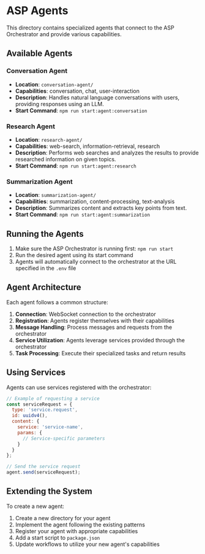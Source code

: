 # ASP Agents

This directory contains specialized agents that connect to the ASP Orchestrator and provide various capabilities.

## Available Agents

### Conversation Agent

- **Location**: `conversation-agent/`
- **Capabilities**: conversation, chat, user-interaction
- **Description**: Handles natural language conversations with users, providing responses using an LLM.
- **Start Command**: `npm run start:agent:conversation`

### Research Agent

- **Location**: `research-agent/`
- **Capabilities**: web-search, information-retrieval, research
- **Description**: Performs web searches and analyzes the results to provide researched information on given topics.
- **Start Command**: `npm run start:agent:research`

### Summarization Agent

- **Location**: `summarization-agent/`
- **Capabilities**: summarization, content-processing, text-analysis
- **Description**: Summarizes content and extracts key points from text.
- **Start Command**: `npm run start:agent:summarization`

## Running the Agents

1. Make sure the ASP Orchestrator is running first: `npm run start`
2. Run the desired agent using its start command
3. Agents will automatically connect to the orchestrator at the URL specified in the `.env` file

## Agent Architecture

Each agent follows a common structure:

1. **Connection**: WebSocket connection to the orchestrator
2. **Registration**: Agents register themselves with their capabilities
3. **Message Handling**: Process messages and requests from the orchestrator
4. **Service Utilization**: Agents leverage services provided through the orchestrator
5. **Task Processing**: Execute their specialized tasks and return results

## Using Services

Agents can use services registered with the orchestrator:

```javascript
// Example of requesting a service
const serviceRequest = {
  type: 'service.request',
  id: uuidv4(),
  content: {
    service: 'service-name',
    params: {
      // Service-specific parameters
    }
  }
};

// Send the service request
agent.send(serviceRequest);
```

## Extending the System

To create a new agent:

1. Create a new directory for your agent
2. Implement the agent following the existing patterns
3. Register your agent with appropriate capabilities
4. Add a start script to `package.json`
5. Update workflows to utilize your new agent's capabilities 